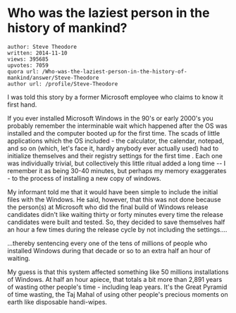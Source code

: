 # Who was the laziest person in the history of mankind?

	author: Steve Theodore
	written: 2014-11-10
	views: 395685
	upvotes: 7059
	quora url: /Who-was-the-laziest-person-in-the-history-of-mankind/answer/Steve-Theodore
	author url: /profile/Steve-Theodore


I was told this story by a former Microsoft employee who claims to know it first hand.

If you ever installed Microsoft Windows in the 90's or early 2000's you probably remember the interminable wait which happened after the OS was installed and the computer booted up for the first time. The scads of little applications which the OS included - the calculator, the calendar, notepad, and so on (which, let's face it, hardly anybody ever actually used) had to initialize themselves and their registry settings for the first time . Each one was individually trivial, but collectively this little ritual added a long time -- I remember it as being 30-40 minutes, but perhaps my memory exaggerates - to the process of installing a new copy of windows.

My informant told me that it would have been simple to include the initial files with the Windows. He said, however, that this was not done because the person(s) at Microsoft who did the final build of Windows release candidates didn't like waiting thirty or forty minutes every time the release candidates were built and tested. So, they decided to save themselves half an hour a few times during the release cycle by not including the settings....

...thereby sentencing every one of the tens of millions of people who installed Windows during that decade or so to an extra half an hour of waiting. 

My guess is that this system affected something like 50 millions installations of Windows. At half an hour apiece, that totals a bit more than 2,891 years of wasting other people's time - including leap years. It's the Great Pyramid of time wasting, the Taj Mahal of using other people's precious moments on earth like disposable handi-wipes.

